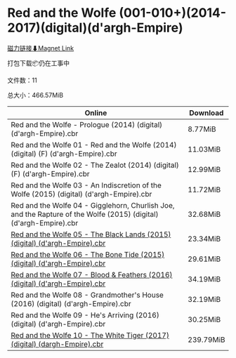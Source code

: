 # Red and the Wolfe (001-010+)(2014-2017)(digital)(d'argh-Empire)

[磁力链接⬇Magnet Link](magnet:?xt=urn:btih:60698dfcbe8489c4294817ee777380b18f29ab3b&dn=Red%20and%20the%20Wolfe%20%28001-010%2B%29%282014-2017%29%28digital%29%28d%27argh-Empire%29)

打包下载📦仍在工事中

文件数：11

总大小：466.57MiB

Online | Download
--- | ---
Red and the Wolfe - Prologue (2014) (digital) (d'argh-Empire).cbr | 8.77MiB
Red and the Wolfe 01 - Red and the Wolfe (2014) (digital) (F) (d'argh-Empire).cbr | 11.03MiB
Red and the Wolfe 02 - The Zealot (2014) (digital) (F) (d'argh-Empire).cbr | 12.99MiB
Red and the Wolfe 03 - An Indiscretion of the Wolfe (2015) (digital) (d'argh-Empire).cbr | 11.72MiB
Red and the Wolfe 04 - Gigglehorn, Churlish Joe, and the Rapture of the Wolfe (2015) (digital) (d'argh-Empire).cbr | 32.68MiB
[Red and the Wolfe 05 - The Black Lands (2015) (digital) (d'argh-Empire).cbr](https://github.com/alicewish/markdown/blob/master/comic/Red-Wolfe-05-Black-Lands-2015-digital-dargh-Empire-cbr.md) | 23.34MiB
[Red and the Wolfe 06 - The Bone Tide (2015) (digital) (d'argh-Empire).cbr](https://github.com/alicewish/markdown/blob/master/comic/Red-Wolfe-06-Bone-Tide-2015-digital-dargh-Empire-cbr.md) | 29.61MiB
[Red and the Wolfe 07 - Blood & Feathers (2016) (digital) (d'argh-Empire).cbr](https://github.com/alicewish/markdown/blob/master/comic/Red-Wolfe-07-Blood-Feathers-2016-digital-dargh-Empire-cbr.md) | 34.19MiB
Red and the Wolfe 08 - Grandmother's House (2016) (digital) (d'argh-Empire).cbr | 32.19MiB
Red and the Wolfe 09 - He's Arriving (2016) (digital) (d'argh-Empire).cbr | 30.25MiB
[Red and the Wolfe 10 - The White Tiger (2017) (digital) (dargh-Empire).cbr](https://github.com/alicewish/markdown/blob/master/comic/Red-Wolfe-10-White-Tiger-2017-digital-dargh-Empire-cbr.md) | 239.79MiB